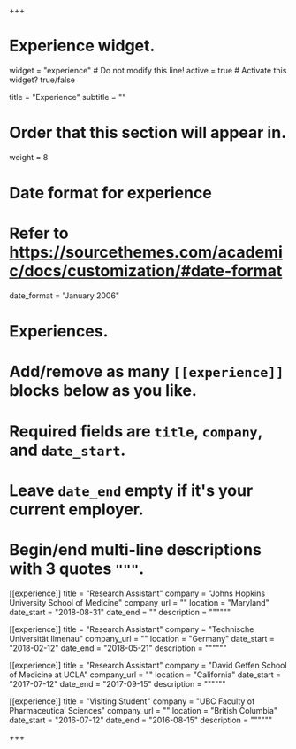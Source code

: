 +++
# Experience widget.
widget = "experience"  # Do not modify this line!
active = true  # Activate this widget? true/false

title = "Experience"
subtitle = ""

# Order that this section will appear in.
weight = 8

# Date format for experience
#   Refer to https://sourcethemes.com/academic/docs/customization/#date-format
date_format = "January 2006"

# Experiences.
#   Add/remove as many `[[experience]]` blocks below as you like.
#   Required fields are `title`, `company`, and `date_start`.
#   Leave `date_end` empty if it's your current employer.
#   Begin/end multi-line descriptions with 3 quotes `"""`.
[[experience]]
  title = "Research Assistant"
  company = "Johns Hopkins University School of Medicine"
  company_url = ""
  location = "Maryland"
  date_start = "2018-08-31"
  date_end = ""
  description = """"""


[[experience]]
  title = "Research Assistant"
  company = "Technische Universität Ilmenau"
  company_url = ""
  location = "Germany"
  date_start = "2018-02-12"
  date_end = "2018-05-21"
  description = """"""
  
[[experience]]
  title = "Research Assistant"
  company = "David Geffen School of Medicine at UCLA"
  company_url = ""
  location = "California"
  date_start = "2017-07-12"
  date_end = "2017-09-15"
  description = """""" 
  
[[experience]]
  title = "Visiting Student"
  company = "UBC Faculty of Pharmaceutical Sciences"
  company_url = ""
  location = "British Columbia"
  date_start = "2016-07-12"
  date_end = "2016-08-15"
  description = """"""    

+++
